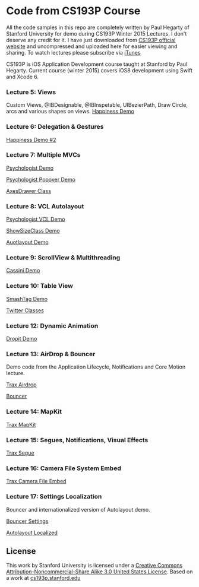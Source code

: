 Code from CS193P Course
=============

All the code samples in this repo are completely written by Paul Hegarty of Stanford University for demo during CS193P Winter 2015 Lectures. I don't deserve any credit for it. I have just downloaded from [CS193P official website](http://web.stanford.edu/class/cs193p/cgi-bin/drupal/) and uncompressed and uploaded here for easier viewing and sharing. To watch lectures please subscribe via [iTunes](https://itunes.apple.com/us/course/developing-ios-8-apps-swift/id961180099)

CS193P is iOS Application Development course taught at Stanford by Paul Hegarty. Current course (winter 2015) covers iOS8 development using Swift and Xcode 6.

### Lecture 5: Views
Custom Views, @IBDesignable, @IBInspetable, UIBezierPath, Draw Circle, arcs and various shapes on views. 
[Happiness Demo](https://github.com/palewar/CS193P/tree/master/Happiness%20L5) 

### Lecture 6: Delegation & Gestures

[Happiness Demo #2](https://github.com/palewar/CS193P/tree/master/Happiness%20L6)

### Lecture 7: Multiple MVCs

[Psychologist Demo](https://github.com/palewar/CS193P/tree/master/Psychologist) 

[Psychologist Popover Demo](https://github.com/palewar/CS193P/tree/master/Psychologist%20Popover) 

[AxesDrawer Class](https://github.com/palewar/CS193P/blob/master/AxesDrawer.swift) 

### Lecture 8: VCL Autolayout

[Psychologist VCL Demo](https://github.com/palewar/CS193P/tree/master/Psychologist%20VCL)

[ShowSizeClass Demo](https://github.com/palewar/CS193P/tree/master/ShowSizeClass)

[Auotlayout Demo](https://github.com/palewar/CS193P/tree/master/Autolayout)

### Lecture 9: ScrollView & Multithreading

[Cassini Demo](https://github.com/palewar/CS193P/tree/master/Cassini)

### Lecture 10: Table View

[SmashTag Demo](https://github.com/palewar/CS193P/tree/master/Smashtag)

[Twitter Classes](https://github.com/palewar/CS193P/tree/master/Twitter)

### Lecture 12: Dynamic Animation

[Dropit Demo](https://github.com/palewar/CS193P/tree/master/Dropit)

### Lecture 13: AirDrop & Bouncer
Demo code from the Application Lifecycle, Notifications and Core Motion lecture.

[Trax Airdrop](https://github.com/palewar/CS193P/tree/master/Trax%20AirDrop)

[Bouncer](https://github.com/palewar/CS193P/tree/master/Bouncer) 

### Lecture 14: MapKit

[Trax MapKit](https://github.com/palewar/CS193P/tree/master/Trax%20MapKit)

### Lecture 15: Segues, Notifications, Visual Effects

[Trax Segue](https://github.com/palewar/CS193P/tree/master/Trax%20Segue)

### Lecture 16: Camera File System Embed

[Trax Camera File Embed]()

### Lecture 17: Settings Localization
Bouncer and internationalized version of Autolayout demo.

[Bouncer Settings]()

[Autolayout Localized]()


## License

This work by Stanford University is licensed under a [Creative Commons Attribution-Noncommercial-Share Alike 3.0 United States License](http://creativecommons.org/licenses/by-nc-sa/3.0/us/). Based on a work at [cs193p.stanford.edu](http://cs193p.stanford.edu/)
